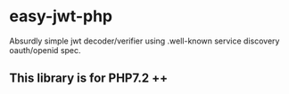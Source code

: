 # easy-jwt-php
Absurdly simple jwt decoder/verifier using .well-known service discovery oauth/openid spec.



## This library is for  PHP7.2 ++